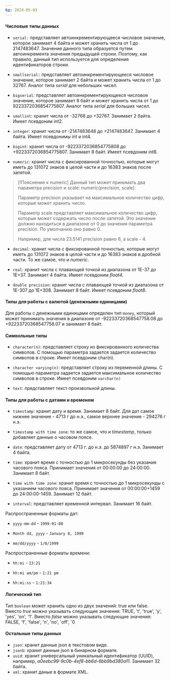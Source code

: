 ```yaml
---
бд: 2024-05-03
---
```

#### Числовые типы данных
- `serial:`  представляет автоинкрементирующееся числовое значение, которое занимает 4 байта и может хранить числа от 1 до 2147483647. Значение данного типа образуется путем автоинкремента значения предыдущей строки. Поэтому, как правило, данный тип используется для определения идентификаторов строки.
    
- `smallserial:`  представляет автоинкрементирующееся числовое значение, которое занимает 2 байта и может хранить числа от 1 до 32767. Аналог типа *serial* для небольших чисел.
    
- `bigserial`:  представляет автоинкрементирующееся числовое значение, которое занимает 8 байт и может хранить числа от 1 до 9223372036854775807. Аналог типа *serial* для больших чисел.
    
- `smallint`:  хранит числа от -32768 до +32767. Занимает 2 байта. Имеет псевдоним int2.
    
- `integer`:  хранит числа от -2147483648 до +2147483647. Занимает 4 байта. Имеет псевдонимы int и int4.
    
- `bigint`:  хранит числа от -9223372036854775808 до +9223372036854775807. Занимает 8 байт. Имеет псевдоним int8.
    
- `numeric`:  хранит числа с фиксированной точностью, которые могут иметь до 131072 знаков в целой части и до 16383 знаков после запятой.


> [!Пояснение к numeric]
> Данный тип может принимать два параметра precision и scale: numeric(precision, scale):
> 
> Параметр precision указывает на максимальное количество цифр, которые может хранить число.
> 
> Параметр scale представляет максимальное количество цифр, которые может содержать число после запятой. Это значение должно находиться в диапазоне от 0 до значения параметра precision. По умолчанию оно равно 0.
> 
> Например, для числа 23.5141 precision равно 6, а scale - 4.


- `decimal`:  хранит числа с фиксированной точностью, которые могут иметь до 131072 знаков в целой части и до 16383 знаков в дробной части. То же самое, что и *numeric*.

    
- `real`:  хранит числа с плавающей точкой из диапазона от 1E-37 до 1E+37. Занимает 4 байта. Имеет псевдоним *float4*.
    
- `double precision`:  хранит числа с плавающей точкой из диапазона от 1E-307 до 1E+308. Занимает 8 байт. Имеет псевдоним *float8*.

#### Типы для работы с валютой (денежными единицами)

Для работы с денежными единицами определен тип `money`, который может принимать значения в диапазоне от -92233720368547758.08 до +92233720368547758.07 и занимает 8 байт.
#### Символьные типы
- `character(n)`: представляет строку из фиксированного количества символов. С помощью параметра задается задается количество символов в строке. Имеет псевдоним char(n).
    
- `character varying(n)`: представляет строку из переменной длины. С помощью параметра задается задается максимальное количество символов в строке. Имеет псевдоним `varchar(n)`
    
- `text`: представляет текст произвольной длины.




#### Типы для работы с датами и временем

- `timestamp`: хранит дату и время. Занимает 8 байт. Для дат самое нижнее значение - 4713 г до н.э., самое верхнее значение - 294276 г н.э.
    
- `timestamp with time zone`: то же самое, что и *timestamp*, только добавляет данные о часовом поясе.
    
- `date`: представляет дату от 4713 г. до н.э. до 5874897 г н.э. Занимает 4 байта.
    
- `time`: хранит время с точностью до 1 микросекунды без указания часового пояса. Принимает значения от 00:00:00 до 24:00:00. Занимает 8 байт.
    
- `time with time zone`: хранит время с точностью до 1 микросекунды с указанием часового пояса. Принимает значения от 00:00:00+1459 до 24:00:00-1459. Занимает 12 байт.
    
- `interval`: представляет временной интервал. Занимает 16 байт.
    

Распространенные форматы дат:

- `yyyy-mm-dd` - `1999-01-08`
    
- `Month dd, yyyy` - `January 8, 1999`
    
- `mm/dd/yyyy` - `1/8/1999`
    

Распространенные форматы времени:

- `hh:mi` - `13:21`
    
- `hh:mi am/pm` - `1:21 pm`
    
- `hh:mi:ss` - `1:21:34`

#### Логический тип

Тип `boolean` может хранить одно из двух значений: true или false.
Вместо *true* можно указывать следующие значения: TRUE, 't', 'true', 'y', 'yes', 'on', '1'.
Вместо *false* можно указывать следующие значения: FALSE, 'f', 'false', 'n', 'no', 'off', '0

#### Остальные типы данных

- `json`: хранит данные json в текстовом виде.
- `jsonb`: хранит данные json в бинарном формате.
- `uuid`: хранит универсальный уникальный идентификатор (UUID), например, *a0eebc99-9c0b-4ef8-bb6d-6bb9bd380a11*. Занимает 32 байта.
- `xml`: хранит даные в формате XML.